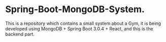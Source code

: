 # Spring-Boot-MongoDB-System.
This is a repository which contains a small system about a Gym, it is being developed using MongoDB + Spring Boot 3.0.4 + React, and this is the backend part.
